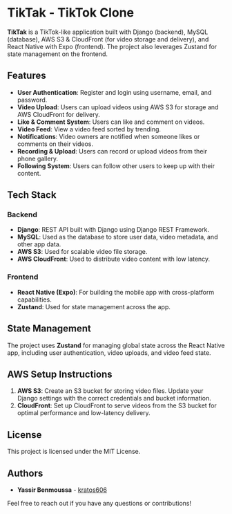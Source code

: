 # TikTak - TikTok Clone

**TikTak** is a TikTok-like application built with Django (backend), MySQL (database), AWS S3 & CloudFront (for video storage and delivery), and React Native with Expo (frontend). The project also leverages Zustand for state management on the frontend.

## Features
- **User Authentication**: Register and login using username, email, and password.
- **Video Upload**: Users can upload videos using AWS S3 for storage and AWS CloudFront for delivery.
- **Like & Comment System**: Users can like and comment on videos.
- **Video Feed**: View a video feed sorted by trending.
- **Notifications**: Video owners are notified when someone likes or comments on their videos.
- **Recording & Upload**: Users can record or upload videos from their phone gallery.
- **Following System**: Users can follow other users to keep up with their content.

## Tech Stack

### Backend
- **Django**: REST API built with Django using Django REST Framework.
- **MySQL**: Used as the database to store user data, video metadata, and other app data.
- **AWS S3**: Used for scalable video file storage.
- **AWS CloudFront**: Used to distribute video content with low latency.

### Frontend
- **React Native (Expo)**: For building the mobile app with cross-platform capabilities.
- **Zustand**: Used for state management across the app.

## State Management

The project uses **Zustand** for managing global state across the React Native app, including user authentication, video uploads, and video feed state.

## AWS Setup Instructions

1. **AWS S3**: Create an S3 bucket for storing video files. Update your Django settings with the correct credentials and bucket information.
2. **CloudFront**: Set up CloudFront to serve videos from the S3 bucket for optimal performance and low-latency delivery.

## License

This project is licensed under the MIT License.

## Authors

- **Yassir Benmoussa** - [kratos606](https://github.com/kratos606)

Feel free to reach out if you have any questions or contributions!
